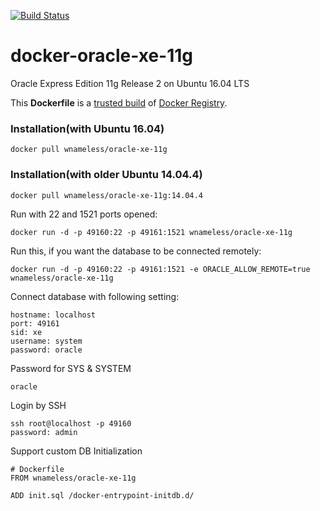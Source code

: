 [![Build Status](https://travis-ci.org/supremotribunalfederal/docker-oracle-xe-11g.svg?branch=master)](https://travis-ci.org/supremotribunalfederal/docker-oracle-xe-11g)

docker-oracle-xe-11g
============================

Oracle Express Edition 11g Release 2 on Ubuntu 16.04 LTS

This **Dockerfile** is a [trusted build](https://registry.hub.docker.com/u/wnameless/oracle-xe-11g/) of [Docker Registry](https://registry.hub.docker.com/).

### Installation(with Ubuntu 16.04)
```
docker pull wnameless/oracle-xe-11g
```

### Installation(with older Ubuntu 14.04.4)
```
docker pull wnameless/oracle-xe-11g:14.04.4
```

Run with 22 and 1521 ports opened:
```
docker run -d -p 49160:22 -p 49161:1521 wnameless/oracle-xe-11g
```

Run this, if you want the database to be connected remotely:
```
docker run -d -p 49160:22 -p 49161:1521 -e ORACLE_ALLOW_REMOTE=true wnameless/oracle-xe-11g
```

Connect database with following setting:
```
hostname: localhost
port: 49161
sid: xe
username: system
password: oracle
```

Password for SYS & SYSTEM
```
oracle
```

Login by SSH
```
ssh root@localhost -p 49160
password: admin
```

Support custom DB Initialization
```
# Dockerfile
FROM wnameless/oracle-xe-11g

ADD init.sql /docker-entrypoint-initdb.d/
```

